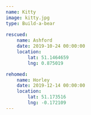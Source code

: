 ```yaml
---
name: Kitty
image: kitty.jpg
type: Build-a-bear
    
rescued:
    name: Ashford
    date: 2019-10-24 00:00:00
    location:
        lat: 51.1464659
        lng: 0.875019

rehomed:
    name: Horley
    date: 2019-12-14 00:00:00
    location:
        lat: 51.173516
        lng: -0.172109
---
```

